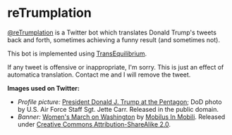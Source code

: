 reTrumplation
=============

[@reTrumplation](https://twitter.com/reTrumplation) is a Twitter bot which translates Donald Trump's tweets back and forth, sometimes achieving a funny result (and sometimes not).

This bot is implemented using [TransEquilibrium](https://github.com/barisione/transequilibrium/).

If any tweet is offensive or inappropriate, I'm sorry. This is just an effect of automatica translation. Contact me and I will remove the tweet.

**Images used on Twitter:**

* *Profile picture:* [President Donald J. Trump at the Pentagon](https://www.dvidshub.net/image/3127835/170127-d-gy869-006); DoD photo by U.S. Air Force Staff Sgt. Jette Carr. Released in the public domain.
* *Banner:* [Women's March on Washington](https://www.flickr.com/photos/mobili/32593123745/) by [Mobilus In Mobili](https://www.flickr.com/people/52257493@N00). Released under [Creative Commons Attribution-ShareAlike 2.0](https://creativecommons.org/licenses/by-sa/2.0/).
